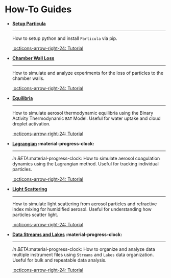 # How-To Guides

<div class="grid cards" markdown>

-   __[Setup Particula](Setup_Particula/index.md)__

    ---

    How to setup python and install `Particula` via pip.

    [:octicons-arrow-right-24: Tutorial](Setup_Particula/index.md)

-   __[Chamber Wall Loss](Chamber_Wall_Loss/index.md)__

    ---

    How to simulate and analyze experiments for the loss of particles to the chamber walls.

    [:octicons-arrow-right-24: Tutorial](Chamber_Wall_Loss/index.md)

-   __[Equilibria](Equilibria/index.md)__

    ---

    How to simulate aerosol thermodynamic equilibria using the Binary Activity Thermodynamic `BAT` Model. Useful for water uptake and cloud droplet activation.

    [:octicons-arrow-right-24: Tutorial](Equilibria/index.md)


-   __[Lagrangian](Lagrangian/index.md) :material-progress-clock:__

    ---

    *in BETA*:material-progress-clock: How to simulate aerosol coagulation dynamics using the Lagrangian method. Useful for tracking individual particles.

    [:octicons-arrow-right-24: Tutorial](Lagrangian/index.md)

-   __[Light Scattering](Light_Scattering/index.md)__

    ---

    How to simulate light scattering from aerosol particles and refractive index mixing for humidified aerosol. Useful for understanding how particles scatter light.

    [:octicons-arrow-right-24: Tutorial](Light_Scattering/index.md)

-   __[Data Streams and Lakes](Data_Streams_and_Lakes/index.md) :material-progress-clock:__

    ---

    *in BETA*:material-progress-clock: How to organize and analyze data multiple instrument files using `Streams` and `Lakes` data organization. Useful for bulk and repeatable data analysis.

    [:octicons-arrow-right-24: Tutorial](Data_Streams_and_Lakes/index.md)

</div>
